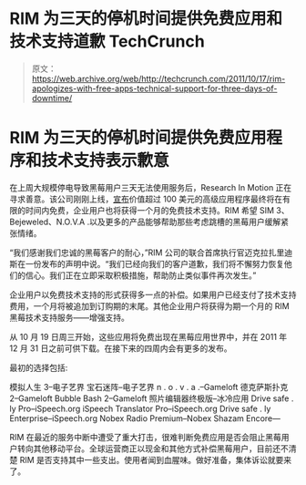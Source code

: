 # RIM 为三天的停机时间提供免费应用和技术支持道歉 TechCrunch

> 原文：<https://web.archive.org/web/http://techcrunch.com/2011/10/17/rim-apologizes-with-free-apps-technical-support-for-three-days-of-downtime/>

# RIM 为三天的停机时间提供免费应用程序和技术支持表示歉意

在上周大规模停电导致黑莓用户三天无法使用服务后，Research In Motion 正在寻求善意。该公司刚刚上线，[宣布](https://web.archive.org/web/20230204223409/http://press.rim.com/release.jsp?id=5214)价值超过 100 美元的高级应用程序最终将在有限的时间内免费，企业用户也将获得一个月的免费技术支持。RIM 希望 SIM 3、Bejeweled、N.O.V.A .以及更多的产品能够帮助那些考虑跳槽的黑莓用户缓解紧张情绪。

“我们感谢我们忠诚的黑莓客户的耐心，”RIM 公司的联合首席执行官迈克拉扎里迪斯在一份发布的声明中说。“我们已经向我们的客户道歉，我们将不懈努力恢复他们的信心。我们正在立即采取积极措施，帮助防止类似事件再次发生。”

企业用户以免费技术支持的形式获得多一点的补偿。如果用户已经支付了技术支持费用，一个月将被追加到订购期的末尾。其他企业用户将获得为期一个月的 RIM 黑莓技术支持服务——增强支持。

从 10 月 19 日周三开始，这些应用将免费出现在黑莓应用世界中，并在 2011 年 12 月 31 日之前可供下载。在接下来的四周内会有更多的发布。

最初的选择包括:

模拟人生 3–电子艺界
宝石迷阵–电子艺界
n . o . v . a .–Gameloft
德克萨斯扑克 2–Gameloft
Bubble Bash 2–Gameloft
照片编辑器终极版–冰冷应用
Drive safe . ly Pro–iSpeech.org
iSpeech Translator Pro–iSpeech.org
Drive safe . ly Enterprise–iSpeech.org
Nobex Radio Premium–Nobex
Shazam Encore—

RIM 在最近的服务中断中遭受了重大打击，很难判断免费应用是否会阻止黑莓用户转向其他移动平台。全球运营商正以现金和其他方式补偿黑莓用户，目前还不清楚 RIM 是否支持其中一些支出。使用者闻到血腥味。做好准备，集体诉讼就要来了。
